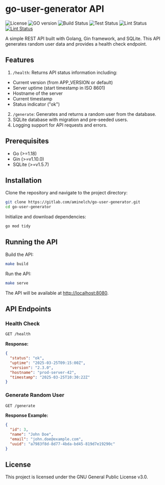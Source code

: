# go-user-generator API

![License](https://img.shields.io/gitlab/license/aminelch/go-user-generator?color=lightblue&style=for-the-badge)
![GO version](https://img.shields.io/badge/version-1.23.4-blue?logo=go&style=for-the-badge)
![Build Status](https://img.shields.io/gitlab/pipeline/aminelch/go-user-generator/main?label=build&style=for-the-badge)
![Test Status](https://img.shields.io/gitlab/pipeline/aminelch/go-user-generator/main?label=test&style=for-the-badge)
![Lint Status](https://img.shields.io/gitlab/pipeline/aminelch/go-user-generator/main?label=lint&style=for-the-badge)
[![Lint Status](https://img.shields.io/badge/live-demo-darkred?style=for-the-badge)](https://go-user-generator.onrender.com)

A simple REST API built with Golang, Gin framework, and SQLite. This API generates random user data and provides a health check endpoint.

## Features
1. `/health`:  Returns API status information including:
- Current version (from APP_VERSION or default)
- Server uptime (start timestamp in ISO 8601)
- Hostname of the server 
- Current timestamp 
- Status indicator ("ok")

2. `/generate`: Generates and returns a random user from the database.
3. SQLite database with migration and pre-seeded users.
4. Logging support for API requests and errors.

## Prerequisites
- Go (>=1.18)
- Gin (>=v1.10.0)
- SQLite (>=v1.5.7)

## Installation

Clone the repository and navigate to the project directory:

```bash
git clone https://gitlab.com/aminelch/go-user-generator.git
cd go-user-generator
```

Initialize and download dependencies:

```bash
go mod tidy
```

## Running the API

Build the API:

```bash
make build
```

Run the API:

```bash
make serve
```

The API will be available at [http://localhost:8080](http://localhost:8080).

## API Endpoints

### Health Check
```bash
GET /health
```
**Response:**
```json
{
  "status": "ok",
  "uptime": "2025-03-25T09:15:00Z",
  "version": "2.3.0",
  "hostname": "prod-server-42",
  "timestamp": "2025-03-25T10:30:22Z"
}
```

### Generate Random User
```bash
GET /generate
```
**Response Example:**
```json
{
  "id": 3,
  "name": "John Doe",
  "email": "john.doe@example.com",
  "uuid": "a7983f8d-8d77-4bda-bd45-819d7e19290c"
}
```

## License
This project is licensed under the GNU General Public License v3.0.